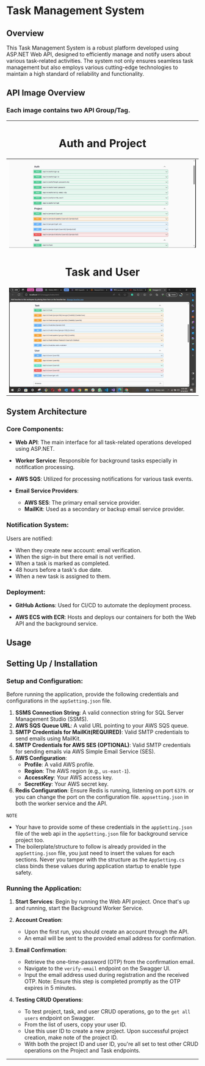 # Task Management System

## Overview

This Task Management System is a robust platform developed using ASP.NET Web API, designed to efficiently manage and notify users about various task-related activities. The system not only ensures seamless task management but also employs various cutting-edge technologies to maintain a high standard of reliability and functionality.

## API Image Overview
### Each image contains two API Group/Tag.

| <h1><center> Auth and Project </center></h1>             |   
|---------------------------------|
| ![Auth and Project](ProjectManagement.API/wwwroot/Assets/Images/auth_project.JPG)
| <h1><center>Task and User </center></h1>                   |
|![Auth and Project](ProjectManagement.API/wwwroot/Assets/Images/task_user.JPG)|

## System Architecture

### Core Components:

- **Web API**: The main interface for all task-related operations developed using ASP.NET.
  
- **Worker Service**: Responsible for background tasks especially in notification processing.
  
- **AWS SQS**: Utilized for processing notifications for various task events.
  
- **Email Service Providers**: 
  - **AWS SES**: The primary email service provider.
  - **MailKit**: Used as a secondary or backup email service provider.

### Notification System:

Users are notified:
- When they create new account: email verification.
- When the sign-in but there email is not verified.
- When a task is marked as completed.
- 48 hours before a task's due date.
- When a new task is assigned to them.

### Deployment:

- **GitHub Actions**: Used for CI/CD to automate the deployment process.
  
- **AWS ECS with ECR**: Hosts and deploys our containers for both the Web API and the background service.
## Usage

## Setting Up / Installation

### Setup and Configuration:

Before running the application, provide the following credentials and configurations in the `appSetting.json` file.

1. **SSMS Connection String**: A valid connection string for SQL Server Management Studio (SSMS).
2. **AWS SQS Queue URL**: A valid URL pointing to your AWS SQS queue.
3. **SMTP Credentials for MailKit(REQUIRED)**: Valid SMTP credentials to send emails using MailKit.
4. **SMTP Credentials for AWS SES (OPTIONAL)**: Valid SMTP credentials for sending emails via AWS Simple Email Service (SES).
5. **AWS Configuration**: 
   - **Profile**: A valid AWS profile.
   - **Region**: The AWS region (e.g., `us-east-1`).
   - **AccessKey**: Your AWS access key.
   - **SecretKey**: Your AWS secret key.
6. **Redis Configuration**: Ensure Redis is running, listening on port `6379`. or you can change the port on the configuration file. `appsetting.json` in both the worker service and the API.

`NOTE` 
   - Your have to provide some of these credentials in the `appSetting.json` file of the web api in the `appSetting.json` file for background service project too.
   - The boilerplate/structure to follow is already provided in the `appSetting.json` file, you just need to insert the values for each sections. Never you tamper with the structure as the `AppSetting.cs` class binds these values during application startup to enable type safety.

### Running the Application:

1. **Start Services**: Begin by running the Web API project. Once that's up and running, start the Background Worker Service.
   
2. **Account Creation**: 
   - Upon the first run, you should create an account through the API.
   - An email will be sent to the provided email address for confirmation.
   
3. **Email Confirmation**:
   - Retrieve the one-time-password (OTP) from the confirmation email.
   - Navigate to the `verify-email` endpoint on the Swagger UI.
   - Input the email address used during registration and the received OTP. Note: Ensure this step is completed promptly as the OTP expires in 5 minutes.
   
4. **Testing CRUD Operations**:
   - To test project, task, and user CRUD operations, go to the `get all users` endpoint on Swagger.
   - From the list of users, copy your user ID.
   - Use this user ID to create a new project. Upon successful project creation, make note of the project ID.
   - With both the project ID and user ID, you're all set to test other CRUD operations on the Project and Task endpoints.

<!-- <center><h1>OR</h1></center> -->
<!---
#### You can avoid the complexity of setting up the project and test the live project <a href="https://aws.com/ecs/kellyncodes/jadra.api">In few days to come</a>
--->
---

